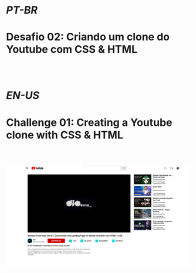 # <strong><i>PT-BR</i></strong>
# Desafio 02: Criando um clone do Youtube com CSS & HTML

<br></br>

# <strong><i>EN-US</i></strong>
# Challenge 01: Creating a Youtube clone with CSS & HTML

<br></br>

![image](./assets/images/result.png)